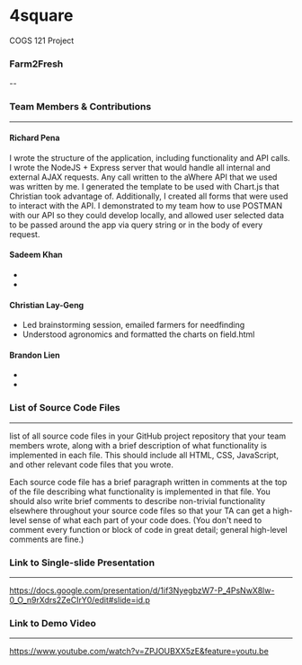 # 4square
COGS 121 Project


### Farm2Fresh
--

### Team Members & Contributions
---

#### Richard Pena
I wrote the structure of the application, including functionality and API calls. I wrote the NodeJS + Express server that would handle all internal and external AJAX requests. Any call written to the aWhere API that we used was written by me. I generated the template to be used with Chart.js that Christian took advantage of. Additionally, I created all forms that were used to interact with the API. I demonstrated to my team how to use POSTMAN with our API so they could develop locally, and allowed user selected data to be passed around the app via query string or in the body of every request.
	

#### Sadeem Khan

*
*
	
#### Christian Lay-Geng

* Led brainstorming session, emailed farmers for needfinding
* Understood agronomics and formatted the charts on field.html

#### Brandon Lien

*
*



### List of Source Code Files
---

list of all source code files in your GitHub project repository that your team members wrote, along with a brief description of what functionality is implemented in each file. This should include all HTML, CSS, JavaScript, and other relevant code files that you wrote.

Each source code file has a brief paragraph written in comments at the top of the file describing what functionality is implemented in that file. You should also write brief comments to describe non-trivial functionality elsewhere throughout your source code files so that your TA can get a high-level sense of what each part of your code does. (You don't need to comment every function or block of code in great detail; general high-level comments are fine.)



### Link to Single-slide Presentation
---

https://docs.google.com/presentation/d/1if3NyegbzW7-P_4PsNwX8lw-0_O_n9rXdrs2ZeCIrY0/edit#slide=id.p


### Link to Demo Video
---

https://www.youtube.com/watch?v=ZPJOUBXX5zE&feature=youtu.be
